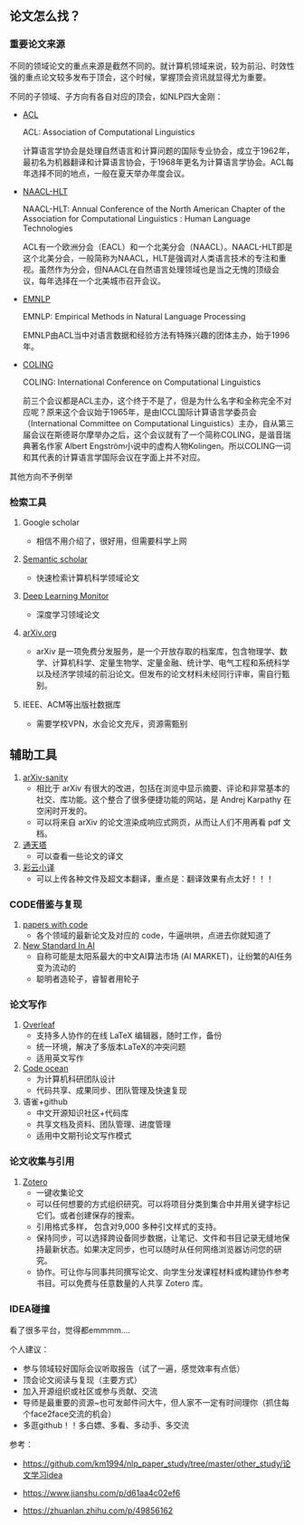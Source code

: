 ## 论文怎么找？

### 重要论文来源

不同的领域论文的重点来源是截然不同的。就计算机领域来说，较为前沿、时效性强的重点论文较多发布于顶会，这个时候，掌握顶会资讯就显得尤为重要。

不同的子领域、子方向有各自对应的顶会，如NLP四大金刚：

- [ACL](https://www.aclweb.org/portal/)

  ACL: Association of Computational Linguistics

  计算语言学协会是处理自然语言和计算问题的国际专业协会，成立于1962年，最初名为机器翻译和计算语言协会，于1968年更名为计算语言学协会。ACL每年选择不同的地点，一般在夏天举办年度会议。

- [NAACL-HLT](http://naacl.org/)

  NAACL-HLT: Annual Conference of the North American Chapter of the Association for Computational Linguistics : Human Language Technologies

  ACL有一个欧洲分会（EACL）和一个北美分会（NAACL）。NAACL-HLT即是这个北美分会，一般简称为NAACL，HLT是强调对人类语言技术的专注和重视。虽然作为分会，但NAACL在自然语言处理领域也是当之无愧的顶级会议，每年选择在一个北美城市召开会议。

- [EMNLP](https://www.aclweb.org/)

  EMNLP: Empirical Methods in Natural Language Processing

  EMNLP由ACL当中对语言数据和经验方法有特殊兴趣的团体主办，始于1996年。

- [COLING](https://www.sheffield.ac.uk/dcs/research/groups/nlp/iccl/index#tab00)

  COLING: International Conference on Computational Linguistics

  前三个会议都是ACL主办，这个终于不是了，但是为什么名字和全称完全不对应呢？原来这个会议始于1965年，是由ICCL国际计算语言学委员会（International Committee on Computational Linguistics）主办，自从第三届会议在斯德哥尔摩举办之后，这个会议就有了一个简称COLING，是谐音瑞典著名作家 Albert Engström小说中的虚构人物Kolingen。所以COLING一词和其代表的计算语言学国际会议在字面上并不对应。

其他方向不予例举

### 检索工具

1. Google scholar
   - 相信不用介绍了，很好用，但需要科学上网

2. [Semantic scholar](https://www.semanticscholar.org/)
   - 快速检索计算机科学领域论文
3. [Deep Learning Monitor](https://deeplearn.org/)
   - 深度学习领域论文
4. [arXiv.org](https://arxiv.org/)
   - arXiv 是一项免费分发服务，是一个开放存取的档案库，包含物理学、数学、计算机科学、定量生物学、定量金融、统计学、电气工程和系统科学以及经济学领域的前沿论文。但发布的论文材料未经同行评审，需自行甄别。
5. IEEE、ACM等出版社数据库
   - 需要学校VPN，水会论文充斥，资源需甄别

## 辅助工具

1. [arXiv-sanity](http://arxiv-sanity.com/)
   - 相比于 arXiv 有很大的改进，包括在浏览中显示摘要、评论和非常基本的社交、库功能。这个整合了很多便捷功能的网站，是 Andrej Karpathy 在空闲时开发的。
   - 可以将来自 arXiv 的论文渲染成响应式网页，从而让人们不用再看 pdf 文档。
2. [通天塔](https://tongtianta.site/)
   - 可以查看一些论文的译文
3. [彩云小译](https://fanyi.caiyunapp.com/#/)
   - 可以上传各种文件及超文本翻译，重点是：翻译效果有点太好！！！

### CODE借鉴与复现

1. [papers with code](https://paperswithcode.com/sota)
   - 各个领域的最新论文及对应的 code，牛逼哄哄，点进去你就知道了
2. [New Standard In AI](http://manaai.cn/)
   - 自称可能是太阳系最大的中文AI算法市场 (AI MARKET)，让纷繁的AI任务变为流动的
   - 聪明者造轮子，睿智者用轮子

### 论文写作

1. [Overleaf](https://www.overleaf.com/)
   - 支持多人协作的在线 LaTeX 编辑器，随时工作，备份
   - 统一环境，解决了多版本LaTeX的冲突问题
   - 适用英文写作
2. [Code ocean](https://codeocean.com/)
   - 为计算机科研团队设计
   - 代码共享、成果同步、团队管理及快速复现
3. 语雀+github
   - 中文开源知识社区+代码库
   - 共享文档及资料、团队管理、进度管理
   - 适用中文期刊论文写作模式

### 论文收集与引用

1. [Zotero](https://www.zotero.org/)
   - 一键收集论文
   - 可以任何想要的方式组织研究。可以将项目分类到集合中并用关键字标记它们。或者创建保存的搜索。
   - 引用格式多样， 包含对9,000 多种引文样式的支持。
   - 保持同步，可以选择跨设备同步数据，让笔记、文件和书目记录无缝地保持最新状态。如果决定同步，也可以随时从任何网络浏览器访问您的研究。
   - 协作。可让你与同事共同撰写论文、向学生分发课程材料或构建协作参考书目。可以免费与任意数量的人共享 Zotero 库。

### IDEA碰撞

看了很多平台，觉得都emmmm....

个人建议：

- 参与领域较好国际会议听取报告（试了一遍，感觉效率有点低）
- 顶会论文阅读与复现（主要方式）
- 加入开源组织或社区或参与贡献、交流
- 导师是最重要的资源~也可发邮件问大牛，但人家不一定有时间理你（抓住每个face2face交流的机会）
- 多逛github！！多白嫖、多看、多动手、多交流





参考：

- https://github.com/km1994/nlp_paper_study/tree/master/other_study/论文学习idea

- https://www.jianshu.com/p/d61aa4c02ef6
- https://zhuanlan.zhihu.com/p/49856162

